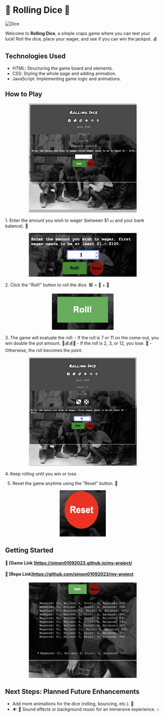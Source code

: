 # 🎲 Rolling Dice 🎲

![Dice](https://external-content.duckduckgo.com/iu/?u=https%3A%2F%2Fi.pinimg.com%2Foriginals%2F73%2F44%2Fdf%2F7344df4ce0ef278d7d96d34358d269c4.jpg&f=1&nofb=1&ipt=5670f1d84fb8e8b120f2912f2f9b37649fb24f9a67f85cb3fcfc44cdac8a94ec&ipo=images)

Welcome to **Rolling Dice**, a simple craps game where you can test your luck! Roll the dice, place your wager, and see if you can win the jackpot. 💰

## Technologies Used
- HTML: Structuring the game board and elements.
- CSS: Styling the whole page and adding animation.
- JavaScript: Implementing game logic and animations. 

## How to Play
<p align="center">
  <img src="screenshots/1.png" width="350" title="hover text">
</p>
1. Enter the amount you wish to wager (between $1 💵 and your bank balance). 🏦 
<p align="center">
  <img src="screenshots/2.png" width="350" title="hover text">
</p>
2. Click the "Roll!" button to roll the dice. 🟩 = 🎲 + 🎲
<p align="center">
  <img src="screenshots/rollButton.png" width="200" title="hover text">
</p>
3. The game will evaluate the roll:
    - If the roll is 7 or 11 on the come-out, you win double the pot amount. 🎉💰💰🎊 
    - If the roll is 2, 3, or 12, you lose. 🐍 
    - Otherwise, the roll becomes the point.
<p align="center">
  <img src="screenshots/3.png" width="350" title="hover text">
</p>    
4. Keep rolling until you win or lose.

5. Reset the game anytime using the "Reset" button. 🔴
<p align="center">
  <img src="screenshots/resetButton.png" width="150" height="150" title="hover text">
</p>

## Getting Started
   #### 🎲  [Game Link ]<https://simon01092023.github.io/my-project/>
#### 📁 [Repo Link]<https://github.com/simon01092023/my-project>

 <p align="center">
  <img src="screenshots/4.png" width="350" title="hover text">
</p>

## Next Steps: Planned Future Enhancements
- Add more animations for the dice (rolling, bouncing, etc.). 🎥 
- 🔉 🎵 Sound effects or background music for an immersive experience. 🎶



